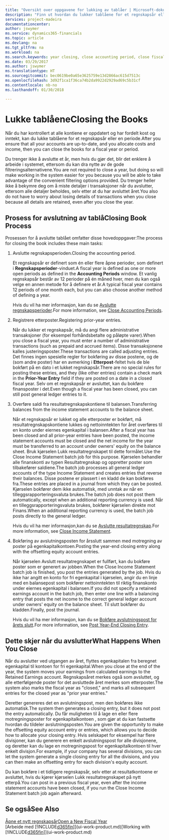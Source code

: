 ```yaml
---
title: "Oversikt over oppgavene for lukking av tablåer | Microsoft-dokumentasjon"
description: "Finn ut hvordan du lukker tablåene for et regnskapsår eller en regnskapsperiode, og hva som skjer etter at du har lukket ved utgangen av året."
services: project-madeira
documentationcenter: 
author: jswymer
ms.service: dynamics365-financials
ms.topic: article
ms.devlang: na
ms.tgt_pltfrm: na
ms.workload: na
ms.search.keywords: year closing, close accounting period, close fiscal year, bank account detailed trial balance
ms.date: 03/29/2017
ms.author: jswymer
ms.translationtype: HT
ms.sourcegitcommit: bec0619be0a65e3625759e13d2866ac615d7513c
ms.openlocfilehash: 3d92f1ca1f36ca74b2da9922d2929ad69c5b31cf
ms.contentlocale: nb-no
ms.lasthandoff: 01/30/2018

---
```

# <a name="closing-the-books"></a><span data-ttu-id="4566c-103">Lukke tablåene</span><span class="sxs-lookup"><span data-stu-id="4566c-103">Closing the Books</span></span>
<span data-ttu-id="4566c-104">Når du har kontrollert at alle kontiene er oppdatert og har fordelt kost og inntekt, kan du lukke tablåene for et regnskapsår eller en periode.</span><span class="sxs-lookup"><span data-stu-id="4566c-104">After you ensure that all your accounts are up-to-date, and you allocate costs and income, then you can close the books for a fiscal year or period.</span></span>

<span data-ttu-id="4566c-105">Du trenger ikke å avslutte et år, men hvis du gjør det, blir det enklere å arbeide i systemet, ettersom du kan dra nytte av de gode filtreringsalternativene.</span><span class="sxs-lookup"><span data-stu-id="4566c-105">You are not required to close a year, but doing so will make working in the system easier for you because you will be able to take advantage of the convenient filtering options provided.</span></span> <span data-ttu-id="4566c-106">Du trenger heller ikke å bekymre deg om å miste detaljer i transaksjoner når du avslutter, ettersom alle detaljer beholdes, selv etter at du har avsluttet året.</span><span class="sxs-lookup"><span data-stu-id="4566c-106">You also do not have to worry about losing details of transactions when you close because all details are retained, even after you close the year.</span></span>

## <a name="closing-book-process"></a><span data-ttu-id="4566c-107">Prosess for avslutning av tablå</span><span class="sxs-lookup"><span data-stu-id="4566c-107">Closing Book Process</span></span>
<span data-ttu-id="4566c-108">Prosessen for å avslutte tablået omfatter disse hovedoppgaver:</span><span class="sxs-lookup"><span data-stu-id="4566c-108">The process for closing the book includes these main tasks:</span></span>

1. <span data-ttu-id="4566c-109">Avslutte regnskapsperioden.</span><span class="sxs-lookup"><span data-stu-id="4566c-109">Closing the accounting period.</span></span>

    <span data-ttu-id="4566c-110">Et regnskapsår er definert som én eller flere åpne perioder, som definert i **Regnskapsperioder**-vinduet.</span><span class="sxs-lookup"><span data-stu-id="4566c-110">A fiscal year is defined as one or more open periods as defined in the **Accounting Periods** window.</span></span> <span data-ttu-id="4566c-111">Et vanlig regnskapsår består av 12 perioder på én måned hver, men du kan også velge en annen metode for å definere et år.</span><span class="sxs-lookup"><span data-stu-id="4566c-111">A typical fiscal year contains 12 periods of one month each, but you can also choose another method of defining a year.</span></span>

    <span data-ttu-id="4566c-112">Hvis du vil ha mer informasjon, kan du se [Avslutte regnskapsperioder](year-close-account-periods.md).</span><span class="sxs-lookup"><span data-stu-id="4566c-112">For more information, see [Close Accounting Periods](year-close-account-periods.md).</span></span>
2. <span data-ttu-id="4566c-113">Registrere etterposter.</span><span class="sxs-lookup"><span data-stu-id="4566c-113">Registering prior-year entries.</span></span>

    <span data-ttu-id="4566c-114">Når du lukker et regnskapsår, må du angi flere administrative transaksjoner (for eksempel forhåndsbetalte og påløpte varer).</span><span class="sxs-lookup"><span data-stu-id="4566c-114">When you close a fiscal year, you must enter a number of administrative transactions (such as prepaid and accrued items).</span></span> <span data-ttu-id="4566c-115">Disse transaksjonene kalles justeringsposter.</span><span class="sxs-lookup"><span data-stu-id="4566c-115">These transactions are called adjusting entries.</span></span> <span data-ttu-id="4566c-116">Det finnes ingen spesielle regler for bokføring av disse postene, og de (som andre poster) har en avmerking i **Etterpost**-feltet hvis de ble bokført på en dato i et lukket regnskapsår.</span><span class="sxs-lookup"><span data-stu-id="4566c-116">There are no special rules for posting these entries, and they (like other entries) contain a check mark in the **Prior-Year Entry** field if they are posted on a date in a closed fiscal year.</span></span> <span data-ttu-id="4566c-117">Selv om et regnskapsår er avsluttet, kan du bokføre finansposter i det.</span><span class="sxs-lookup"><span data-stu-id="4566c-117">Even though a fiscal year has been closed, you can still post general ledger entries to it.</span></span>
3. <span data-ttu-id="4566c-118">Overføre saldi fra resultatregnskapskontiene til balansen.</span><span class="sxs-lookup"><span data-stu-id="4566c-118">Transferring balances from the income statement accounts to the balance sheet.</span></span>

    <span data-ttu-id="4566c-119">Når et regnskapsår er lukket og alle etterposter er bokført, må resultatregnskapskontiene lukkes og nettoinntekten for året overføres til en konto under eiernes egenkapital i balansen.</span><span class="sxs-lookup"><span data-stu-id="4566c-119">After a fiscal year has been closed and all prior-year entries have been posted, the income statement accounts must be closed and the net income for the year must be transferred to an account under owners' equity on the balance sheet.</span></span> <span data-ttu-id="4566c-120">Bruk kjørselen Lukk resultatregnskapet til dette formålet.</span><span class="sxs-lookup"><span data-stu-id="4566c-120">Use the Close Income Statement batch job for this purpose.</span></span> <span data-ttu-id="4566c-121">Kjørselen behandler alle finanskonti av typen Resultatregnskap og oppretter poster som tilbakefører saldiene.</span><span class="sxs-lookup"><span data-stu-id="4566c-121">The batch job processes all general ledger accounts of the type Income Statement and creates entries that reverse their balances.</span></span> <span data-ttu-id="4566c-122">Disse postene er plassert i en kladd de kan bokføres fra.</span><span class="sxs-lookup"><span data-stu-id="4566c-122">These entries are placed in a journal from which they can be posted.</span></span> <span data-ttu-id="4566c-123">Kjørselen bokfører dem ikke automatisk, med unntak av når en tilleggsrapporteringsvaluta brukes.</span><span class="sxs-lookup"><span data-stu-id="4566c-123">The batch job does not post them automatically, except when an additional reporting currency is used.</span></span> <span data-ttu-id="4566c-124">Når en tilleggsrapporteringsvaluta brukes, bokfører kjørselen direkte mot Finans.</span><span class="sxs-lookup"><span data-stu-id="4566c-124">When an additional reporting currency is used, the batch job posts directly to the general ledger.</span></span>

    <span data-ttu-id="4566c-125">Hvis du vil ha mer informasjon,kan du se [Avslutte resultatregnskap](year-close-income-statement.md).</span><span class="sxs-lookup"><span data-stu-id="4566c-125">For more information, see [Close Income Statement](year-close-income-statement.md).</span></span>
4. <span data-ttu-id="4566c-126">Bokføring av avslutningsposten for årsslutt sammen med motregning av poster på egenkapitalkontoen.</span><span class="sxs-lookup"><span data-stu-id="4566c-126">Posting the year-end closing entry along with the offsetting equity account entries.</span></span>

    <span data-ttu-id="4566c-127">Når kjørselen Avslutt resultatregnskapet er fullført, kan du bokføre poster som er generert av jobben.</span><span class="sxs-lookup"><span data-stu-id="4566c-127">When the Close Income Statement batch job is finished, you post the entries generated by the job.</span></span> <span data-ttu-id="4566c-128">Hvis du ikke har angitt en konto for fri egenkapital i kjørselen, angir du en linje med en balansepost som bokfører nettoinntekten til riktig finanskonto under eiernes egenkapital i balansen.</span><span class="sxs-lookup"><span data-stu-id="4566c-128">If you did not specify a retained earnings account in the batch job, then enter one line with a balancing entry that posts the net income to the correct general ledger account under owners' equity on the balance sheet.</span></span> <span data-ttu-id="4566c-129">Til slutt bokfører du kladden.</span><span class="sxs-lookup"><span data-stu-id="4566c-129">Finally, post the journal.</span></span>

    <span data-ttu-id="4566c-130">Hvis du vil ha mer informasjon, kan du se [Bokføre avslutningspost for årets slutt](year-how-post-year-end-close-entry.md).</span><span class="sxs-lookup"><span data-stu-id="4566c-130">For more information, see [Post Year-End Closing Entry](year-how-post-year-end-close-entry.md).</span></span>

## <a name="what-happens-when-you-close"></a><span data-ttu-id="4566c-131">Dette skjer når du avslutter</span><span class="sxs-lookup"><span data-stu-id="4566c-131">What Happens When You Close</span></span>
<span data-ttu-id="4566c-132">Når du avslutter ved utgangen av året, flyttes egenkapitalen fra beregnet egenkapital til kontoen for fri egenkapital.</span><span class="sxs-lookup"><span data-stu-id="4566c-132">When you close at the end of the year, the system moves your earnings from calculated earnings to the Retained Earnings account.</span></span> <span data-ttu-id="4566c-133">Regnskapsåret merkes også som avsluttet, og alle etterfølgende poster for det avsluttede året merkes som etterposter.</span><span class="sxs-lookup"><span data-stu-id="4566c-133">The system also marks the fiscal year as "closed," and marks all subsequent entries for the closed year as "prior year entries."</span></span>

<span data-ttu-id="4566c-134">Deretter genereres det en avslutningspost, men den bokføres ikke automatisk.</span><span class="sxs-lookup"><span data-stu-id="4566c-134">The system then generates a closing entry, but it does not post the entry automatically.</span></span> <span data-ttu-id="4566c-135">Du får muligheten til å lage en eller flere motregningsposter for egenkapitalkontoen , som gjør at du kan fastsette hvordan du tildeler avslutningsposten.</span><span class="sxs-lookup"><span data-stu-id="4566c-135">You are given the opportunity to make the offsetting equity account entry or entries, which allows you to decide how to allocate your closing entry.</span></span> <span data-ttu-id="4566c-136">Hvis selskapet for eksempel har flere divisjoner, kan du generere en enkelt avslutningspost for alle divisjonene, og deretter kan du lage en motregningspost for egenkapitalkontoen til hver enkelt divisjon.</span><span class="sxs-lookup"><span data-stu-id="4566c-136">For example, if your company has several divisions, you can let the system generate a single closing entry for all the divisions, and you can then make an offsetting entry for each division's equity account.</span></span>

<span data-ttu-id="4566c-137">Du kan bokføre i et tidligere regnskapsår, selv etter at resultatkontoene er avsluttet, hvis du kjører kjørselen Lukk resultatregnskapet på nytt etterpå.</span><span class="sxs-lookup"><span data-stu-id="4566c-137">You can post in a previous fiscal year, even after the income statement accounts have been closed, if you run the Close Income Statement batch job again afterward.</span></span>

## <a name="see-also"></a><span data-ttu-id="4566c-138">Se også</span><span class="sxs-lookup"><span data-stu-id="4566c-138">See Also</span></span>
[<span data-ttu-id="4566c-139">Åpne et nytt regnskapsår</span><span class="sxs-lookup"><span data-stu-id="4566c-139">Open a New Fiscal Year</span></span>](finance-how-open-new-fiscal-year.md)  
<span data-ttu-id="4566c-140">[Arbeide med [!INCLUDE[d365fin](includes/d365fin_md.md)]](ui-work-product.md)</span><span class="sxs-lookup"><span data-stu-id="4566c-140">[Working with [!INCLUDE[d365fin](includes/d365fin_md.md)]](ui-work-product.md)</span></span>

